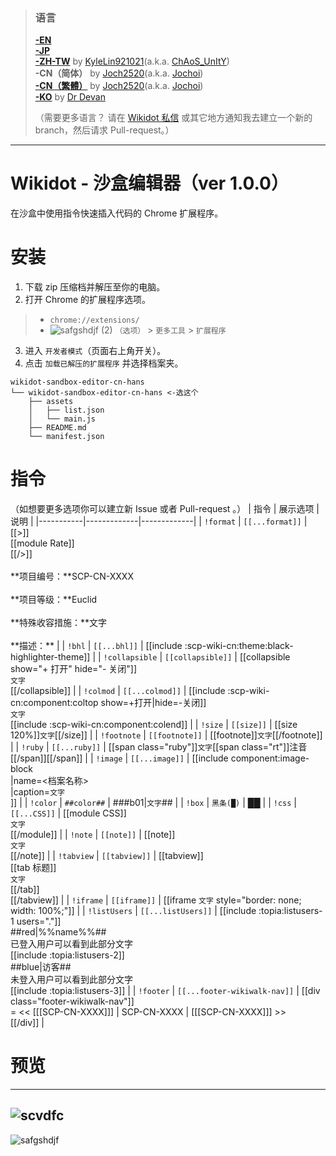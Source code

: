 > ### 语言
> [**-EN**](https://github.com/7happy7/wikidot-sandbox-editor/tree/master) <br />[**-JP**](https://github.com/7happy7/wikidot-sandbox-editor/tree/jp) <br />[**-ZH-TW**](https://github.com/7happy7/wikidot-sandbox-editor/tree/zh-tw) by [KyleLin921021](https://github.com/KyleLin921021)\(a.k.a. [ChAoS_UnItY](http://www.wikidot.com/user:info/chaos-unity)\) <br />**-CN（简体）** by [Joch2520](https://github.com/Joch2520)\(a.k.a. [Jochoi](http://www.wikidot.com/user:info/jochoi)\) <br />[**-CN（繁體）**](https://github.com/7happy7/wikidot-sandbox-editor/tree/cn-hant) by [Joch2520](https://github.com/Joch2520)\(a.k.a. [Jochoi](http://www.wikidot.com/user:info/jochoi)\) <br />[**-KO**](https://github.com/7happy7/wikidot-sandbox-editor/tree/ko) by [Dr Devan](http://www.wikidot.com/user:info/Dr-Devan) 
>
> （需要更多语言？ 请在 [Wikidot 私信](http://www.wikidot.com/account/messages#/new/3427263) 或其它地方通知我去建立一个新的 branch，然后请求 Pull-request。）
----
# Wikidot - 沙盒编辑器（ver 1.0.0）
在沙盒中使用指令快速插入代码的 Chrome 扩展程序。

# 安装
1. 下载 zip 压缩档并解压至你的电脑。
2. 打开 Chrome 的扩展程序选项。
> * `chrome://extensions/`
> * ![safgshdjf (2)](https://user-images.githubusercontent.com/49482246/84563612-c54c4b80-ad97-11ea-9559-584dcc268f4f.png) `（选项）` > `更多工具` > `扩展程序`
3. 进入 `开发者模式`（页面右上角开关）。
4. 点击 `加载已解压的扩展程序` 并选择档案夹。
```
wikidot-sandbox-editor-cn-hans
└── wikidot-sandbox-editor-cn-hans <-选这个
    ├── assets
    │   ├── list.json
    │   └── main.js
    ├── README.md
    └── manifest.json
```
# 指令
（如想要更多选项你可以建立新 Issue 或者 Pull-request 。）
| 指令 | 展示选项 | 说明 |
|-----------|-------------|-------------|
| `!format` | `[[...format]]` | [[>]]<br />[[module Rate]]<br />[[/>]]<br /><br />\*\*项目编号：\*\*SCP-CN-XXXX<br /><br />\*\*项目等级：\*\*Euclid<br /><br />\*\*特殊收容措施：\*\*文字<br /><br />\*\*描述：\*\*  |
| `!bhl` | `[[...bhl]]` | [[include :scp-wiki-cn:theme:black-highlighter-theme]] |
| `!collapsible` | `[[collapsible]]` | [[collapsible show="+ 打开" hide="- 关闭"]]<br />`文字`<br />[[/collapsible]] |
| `!colmod` | `[[...colmod]]` | [[include :scp-wiki-cn:component:coltop show=+打开\|hide=-关闭]]<br />`文字`<br />[[include :scp-wiki-cn:component:colend]] |
| `!size` | `[[size]]` | [[size 120%]]`文字`[[/size]] |
| `!footnote` | `[[footnote]]` | [[footnote]]`文字`[[/footnote]] |
| `!ruby` | `[[...ruby]]` | [[span class="ruby"]]`文字`[[span class="rt"]]注音[[/span]][[/span]] |
| `!image` | `[[...image]]` | [[include component:image-block<br />\|name=\<档案名称\><br />\|caption=`文字`<br />]] |
| `!color` | `##color##` | ###b01\|`文字`## |
| `!box` | `黑条(█)` | ██ |
| `!css` | `[[...CSS]]` | [[module CSS]]<br />`文字`<br />[[/module]] |
| `!note` | `[[note]]` | [[note]]<br />`文字`<br />[[/note]] |
| `!tabview` | `[[tabview]]` | [[tabview]]<br />[[tab 标题]]<br />`文字`<br />[[/tab]]<br />[[/tabview]] |
| `!iframe` | `[[iframe]]` | [[iframe `文字` style=\"border: none; width: 100%;\"]] |
| `!listUsers` | `[[...listUsers]]` | [[include :topia:listusers-1 users="."]]<br />##red\|%%name%%##<br />已登入用户可以看到此部分文字<br />[[include :topia:listusers-2]]<br />##blue\|访客##<br />未登入用户可以看到此部分文字<br />[[include :topia:listusers-3]] |
| `!footer` | `[[...footer-wikiwalk-nav]]` | [[div class="footer-wikiwalk-nav"]]<br />= << [[[SCP-CN-XXXX]]] \| SCP-CN-XXXX \| [[[SCP-CN-XXXX]]] >><br />[[/div]] |

# 预览
----
![scvdfc](https://user-images.githubusercontent.com/49482246/85929610-5a4f5880-b8f1-11ea-9532-920656164240.png)
----
![safgshdjf](https://user-images.githubusercontent.com/49482246/85929632-7f43cb80-b8f1-11ea-8bdf-c57b5dd091d1.png)
